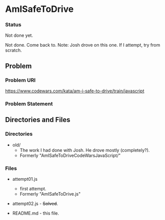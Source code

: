 # AmISafeToDrive

### Status

Not done yet.

Not done. Come back to.
Note: Josh drove on this one. If I attempt, try from scratch.

## Problem

### Problem URl

https://www.codewars.com/kata/am-i-safe-to-drive/train/javascript

### Problem Statement

## Directories and Files

### Directories

- old/
  - The work I had done with Josh. He drove mostly (completely?).
  - Formerly "AmISafeToDriveCodeWarsJavaScript/"

### Files

- attempt01.js

  - first attempt.
  - Formerly "AmISafeToDrive.js"

- attempt02.js - ~~Solved~~.

- README.md - this file.

